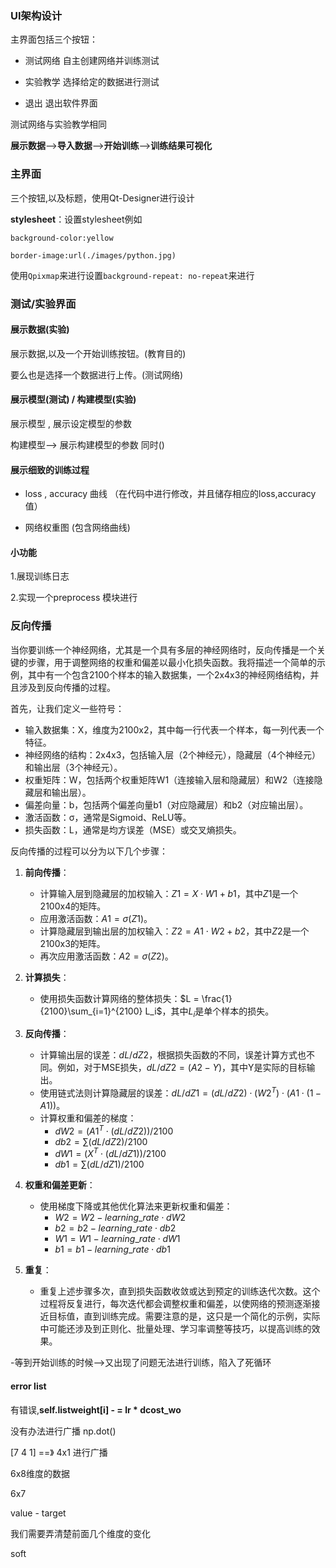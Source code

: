 ### UI架构设计

主界面包括三个按钮：

- 测试网络 自主创建网络并训练测试

- 实验教学 选择给定的数据进行测试

- 退出 退出软件界面

测试网络与实验教学相同

**展示数据**-->**导入数据**-->**开始训练**-->**训练结果可视化**

### 主界面

三个按钮,以及标题，使用Qt-Designer进行设计

**stylesheet**：设置stylesheet例如

`background-color:yellow `

`border-image:url(./images/python.jpg)`

使用`Qpixmap`来进行设置`background-repeat: no-repeat`来进行

### 测试/实验界面

#### 展示数据(实验)

展示数据,以及一个开始训练按钮。(教育目的)

要么也是选择一个数据进行上传。(测试网络)

#### 展示模型(测试)  / 构建模型(实验)

展示模型 , 展示设定模型的参数

构建模型--> 展示构建模型的参数 同时()

#### 展示细致的训练过程

- loss , accuracy 曲线 （在代码中进行修改，并且储存相应的loss,accuracy值）

- 网络权重图 (包含网络曲线)

#### 小功能

1.展现训练日志

2.实现一个preprocess 模块进行

### 反向传播

当你要训练一个神经网络，尤其是一个具有多层的神经网络时，反向传播是一个关键的步骤，用于调整网络的权重和偏差以最小化损失函数。我将描述一个简单的示例，其中有一个包含2100个样本的输入数据集，一个2x4x3的神经网络结构，并且涉及到反向传播的过程。

首先，让我们定义一些符号：

- 输入数据集：X，维度为2100x2，其中每一行代表一个样本，每一列代表一个特征。
- 神经网络的结构：2x4x3，包括输入层（2个神经元），隐藏层（4个神经元）和输出层（3个神经元）。
- 权重矩阵：W，包括两个权重矩阵W1（连接输入层和隐藏层）和W2（连接隐藏层和输出层）。
- 偏差向量：b，包括两个偏差向量b1（对应隐藏层）和b2（对应输出层）。
- 激活函数：σ，通常是Sigmoid、ReLU等。
- 损失函数：L，通常是均方误差（MSE）或交叉熵损失。

反向传播的过程可以分为以下几个步骤：

1. **前向传播**：
   
   - 计算输入层到隐藏层的加权输入：$Z1 = X \cdot W1 + b1$，其中$Z1$是一个2100x4的矩阵。
   - 应用激活函数：$A1 = \sigma(Z1)$。
   - 计算隐藏层到输出层的加权输入：$Z2 = A1 \cdot W2 + b2$，其中$Z2$是一个2100x3的矩阵。
   - 再次应用激活函数：$A2 = \sigma(Z2)$。

2. **计算损失**：
   
   - 使用损失函数计算网络的整体损失：$L = \frac{1}{2100}\sum_{i=1}^{2100} L_i$，其中$L_i$是单个样本的损失。

3. **反向传播**：
   
   - 计算输出层的误差：$dL/dZ2$，根据损失函数的不同，误差计算方式也不同。例如，对于MSE损失，$dL/dZ2 = (A2 - Y)$，其中Y是实际的目标输出。
   - 使用链式法则计算隐藏层的误差：$dL/dZ1 = (dL/dZ2) \cdot (W2^T) \cdot (A1 \cdot (1 - A1))$。
   - 计算权重和偏差的梯度：
     - $dW2 = (A1^T \cdot (dL/dZ2)) / 2100$
     - $db2 = \sum(dL/dZ2) / 2100$
     - $dW1 = (X^T \cdot (dL/dZ1)) / 2100$
     - $db1 = \sum(dL/dZ1) / 2100$

4. **权重和偏差更新**：
   
   - 使用梯度下降或其他优化算法来更新权重和偏差：
     - $W2 = W2 - learning\_rate \cdot dW2$
     - $b2 = b2 - learning\_rate \cdot db2$
     - $W1 = W1 - learning\_rate \cdot dW1$
     - $b1 = b1 - learning\_rate \cdot db1$

5. **重复**：
   
   - 重复上述步骤多次，直到损失函数收敛或达到预定的训练迭代次数。这个过程将反复进行，每次迭代都会调整权重和偏差，以使网络的预测逐渐接近目标值，直到训练完成。需要注意的是，这只是一个简化的示例，实际中可能还涉及到正则化、批量处理、学习率调整等技巧，以提高训练的效果。

-等到开始训练的时候-->又出现了问题无法进行训练，陷入了死循环

#### error list

有错误,**self.listweight[i] - = lr * dcost_wo**

没有办法进行广播 np.dot() 

[7 4 1]   ==》 4x1 进行广播

6x8维度的数据

6x7 

value - target 

我们需要弄清楚前面几个维度的变化

soft
